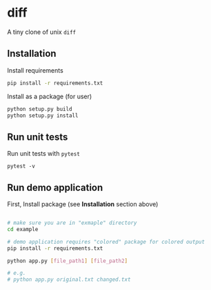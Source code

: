 # diff

A tiny clone of unix `diff`

## Installation

Install requirements
```sh
pip install -r requirements.txt
```


Install as a package (for user)
```sh
python setup.py build
python setup.py install
```

## Run unit tests

Run unit tests with `pytest`
```
pytest -v
```

## Run demo application

First, Install package (see **Installation** section above)
```bash

# make sure you are in "exmaple" directory
cd example

# demo application requires "colored" package for colored output
pip install -r requirements.txt  

python app.py [file_path1] [file_path2]

# e.g.
# python app.py original.txt changed.txt
```